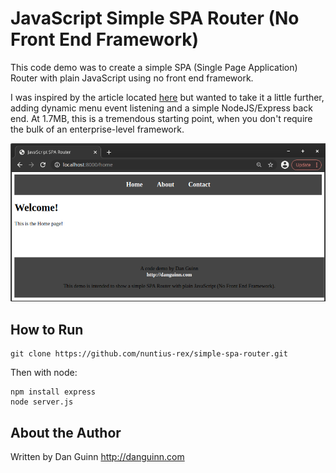 # JavaScript Simple SPA Router (No Front End Framework)

This code demo was to create a simple SPA (Single Page Application) Router with plain JavaScript using no front end framework.

I was inspired by the article located [here](https://medium.com/altcampus/implementing-simple-spa-routing-using-vanilla-javascript-53abe399bf3c) but wanted to take it a little further, adding dynamic menu event listening and a simple NodeJS/Express back end. At 1.7MB, this is a tremendous starting point, when you don't require the bulk of an enterprise-level framework.

![Alt](/public/img/screenshot.png "Screenshot of Simple SPA Router")

## How to Run

```
git clone https://github.com/nuntius-rex/simple-spa-router.git

```
Then with node:

```
npm install express
node server.js
```

## About the Author
Written by Dan Guinn
http://danguinn.com
